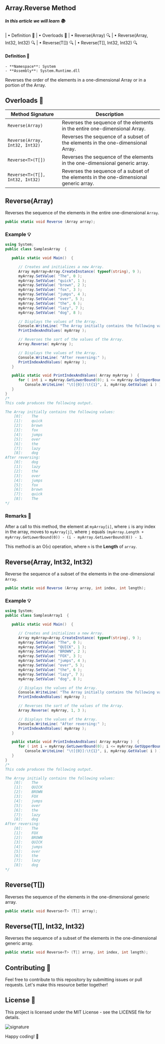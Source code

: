 ﻿## Array.Reverse Method

##### *In this article we will learn* 📚
|   • Definition 📖
|   • Overloads 🔄
|   • Reverse(Array) 🔍
|   • Reverse(Array, Int32, Int32) 🔍
|   • Reverse<T>(T[]) 🔍
|   • Reverse<T>(T[], Int32, Int32) 🔍


#### Definition 📖
	- **Namespace**: System
	- **Assembly**: System.Runtime.dll

Reverses the order of the elements in a one-dimensional Array or in a portion of the Array.



## Overloads 🔄
| Method Signature | Description |
|------------------|-------------|
| `Reverse(Array)`   | Reverses the sequence of the elements in the entire one-dimensional Array. |
| `Reverse(Array, Int32, Int32)` | Reverses the sequence of a subset of the elements in the one-dimensional Array. |
| `Reverse<T>(T[])`  | Reverses the sequence of the elements in the one-dimensional generic array. |
| `Reverse<T>(T[], Int32, Int32)` | Reverses the sequence of a subset of the elements in the one-dimensional generic array. |



## Reverse(Array)
Reverses the sequence of the elements in the entire one-dimensional `Array`.

```csharp
public static void Reverse (Array array);
```

### Example 💡
```csharp
using System;
public class SamplesArray  {

   public static void Main()  {

      // Creates and initializes a new Array.
      Array myArray=Array.CreateInstance( typeof(string), 9 );
      myArray.SetValue( "The", 0 );
      myArray.SetValue( "quick", 1 );
      myArray.SetValue( "brown", 2 );
      myArray.SetValue( "fox", 3 );
      myArray.SetValue( "jumps", 4 );
      myArray.SetValue( "over", 5 );
      myArray.SetValue( "the", 6 );
      myArray.SetValue( "lazy", 7 );
      myArray.SetValue( "dog", 8 );

      // Displays the values of the Array.
      Console.WriteLine( "The Array initially contains the following values:" );
      PrintIndexAndValues( myArray );

      // Reverses the sort of the values of the Array.
      Array.Reverse( myArray );

      // Displays the values of the Array.
      Console.WriteLine( "After reversing:" );
      PrintIndexAndValues( myArray );
   }

   public static void PrintIndexAndValues( Array myArray )  {
      for ( int i = myArray.GetLowerBound(0); i <= myArray.GetUpperBound(0); i++ )
         Console.WriteLine( "\t[{0}]:\t{1}", i, myArray.GetValue( i ) );
   }
}
/*
This code produces the following output.

The Array initially contains the following values:
    [0]:    The
    [1]:    quick
    [2]:    brown
    [3]:    fox
    [4]:    jumps
    [5]:    over
    [6]:    the
    [7]:    lazy
    [8]:    dog
After reversing:
    [0]:    dog
    [1]:    lazy
    [2]:    the
    [3]:    over
    [4]:    jumps
    [5]:    fox
    [6]:    brown
    [7]:    quick
    [8]:    The
*/
```


### Remarks 📘
After a call to this method, the element at `myArray[i]`, where `i` is any index in the array, moves to `myArray[j]`, 
where `j` equals `(myArray.Length + myArray.GetLowerBound(0)) - (i - myArray.GetLowerBound(0)) - 1`.

This method is an O(`n`) operation, where `n` is the __Length__ of `array`.




## Reverse(Array, Int32, Int32)
Reverse the sequence of a subset of the elements in the one-dimensional `Array`.

```csharp
public static void Reverse (Array array, int index, int length);
```

### Example 💡
```csharp
using System;
public class SamplesArray1  {

   public static void Main()  {

      // Creates and initializes a new Array.
      Array myArray=Array.CreateInstance( typeof(string), 9 );
      myArray.SetValue( "The", 0 );
      myArray.SetValue( "QUICK", 1 );
      myArray.SetValue( "BROWN", 2 );
      myArray.SetValue( "FOX", 3 );
      myArray.SetValue( "jumps", 4 );
      myArray.SetValue( "over", 5 );
      myArray.SetValue( "the", 6 );
      myArray.SetValue( "lazy", 7 );
      myArray.SetValue( "dog", 8 );

      // Displays the values of the Array.
      Console.WriteLine( "The Array initially contains the following values:" );
      PrintIndexAndValues( myArray );

      // Reverses the sort of the values of the Array.
      Array.Reverse( myArray, 1, 3 );

      // Displays the values of the Array.
      Console.WriteLine( "After reversing:" );
      PrintIndexAndValues( myArray );
   }

   public static void PrintIndexAndValues( Array myArray )  {
      for ( int i = myArray.GetLowerBound(0); i <= myArray.GetUpperBound(0); i++ )
         Console.WriteLine( "\t[{0}]:\t{1}", i, myArray.GetValue( i ) );
   }
}
/*
This code produces the following output.

The Array initially contains the following values:
    [0]:    The
    [1]:    QUICK
    [2]:    BROWN
    [3]:    FOX
    [4]:    jumps
    [5]:    over
    [6]:    the
    [7]:    lazy
    [8]:    dog
After reversing:
    [0]:    The
    [1]:    FOX
    [2]:    BROWN
    [3]:    QUICK
    [4]:    jumps
    [5]:    over
    [6]:    the
    [7]:    lazy
    [8]:    dog
*/
```




## Reverse<T>(T[])
Reverses the sequence of the elements in the one-dimensional generic array.

```csharp
public static void Reverse<T> (T[] array);
```




## Reverse<T>(T[], Int32, Int32)
Reverses the sequence of a subset of the elements in the one-dimensional generic array.

```csharp
public static void Reverse<T> (T[] array, int index, int length);
```


## Contributing 🤝
Feel free to contribute to this repository by submitting issues or pull requests. Let's make this resource better together!

## License 📄
This project is licensed under the MIT License - see the LICENSE file for details.


![signature](https://github.com/user-attachments/assets/748d14a3-56b1-4b11-abff-0a75eff93b16)

Happy coding! 🚀